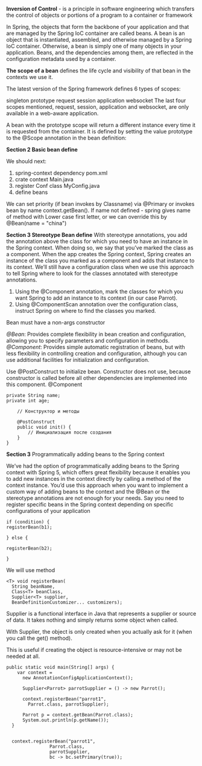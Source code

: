 **Inversion of Control** - is a principle in software engineering which transfers the control of objects or portions of a program to a container or framework

In Spring, the objects that form the backbone of your application and that are managed by the Spring IoC container are called beans. A bean is an object that is instantiated, assembled, and otherwise managed by a Spring IoC container. Otherwise, a bean is simply one of many objects in your application. Beans, and the dependencies among them, are reflected in the configuration metadata used by a container.

**The scope of a bean** defines the life cycle and visibility of that bean in the contexts we use it.

The latest version of the Spring framework defines 6 types of scopes:

singleton
prototype
request
session
application
websocket
The last four scopes mentioned, request, session, application and websocket, are only available in a web-aware application.

A bean with the prototype scope will return a different instance every time it is requested from the container. It is defined by setting the value prototype to the @Scope annotation in the bean definition:



**Section 2 Basic bean define**

We should next:
1) spring-context dependency pom.xml
2) crate context Main.java
3) register Conf class MyConfig.java
4) define beans

We can set priority (if bean invokes by Classname) via @Primary
or invokes bean by name context.getBean(<name>). If name not defined - spring 
gives name of method with Lower case first letter,
or we can override this by @Bean(name = "china")

**Section 3 Stereotype Bean define**
With stereotype annotations, you add the annotation above the class for which you need to have an instance in the Spring context. 
When doing so, we say that you’ve marked the class as a component. When the app creates the Spring context, 
Spring creates an instance of the class you marked as a component and adds that instance to its context. 
We’ll still have a configuration class when we use this approach to tell Spring where to look for the classes 
annotated with stereotype annotations.

1) Using the @Component annotation, mark the classes for which you want Spring 
to add an instance to its context (in our case Parrot).
2) Using @ComponentScan annotation over the configuration class, instruct 
Spring on where to find the classes you marked.

Bean must have a non-args constructor

_@Bean_: Provides complete flexibility in bean creation and configuration, allowing you to specify parameters and configuration in methods.
_@Component_: Provides simple automatic registration of beans, but with less flexibility in controlling creation and configuration, although you can use additional facilities for initialization and configuration.

Use @PostConstruct to initialize bean. Constructor does not use, because constructor is called before all other dependencies are implemented into this component.
@Component
```public class Person {
private String name;
private int age;

    // Конструктор и методы

    @PostConstruct
    public void init() {
        // Инициализация после создания
    }
}
```



**Section 3**
Programmatically adding beans to the Spring context

We’ve had the option of programmatically adding beans to the Spring context with Spring 5, which offers great flexibility because it enables you to add new instances in the context directly by calling a method of the context instance. You’d use this approach when you want to implement a custom way of adding beans to the context and the @Bean or the stereotype annotations are not enough for your needs. Say you need to register specific beans in the Spring context depending on specific configurations of your application

```
if (condition) {  
registerBean(b1);    

} else {

registerBean(b2);    

}
```

We will use method

```
<T> void registerBean(
  String beanName, 
  Class<T> beanClass, 
  Supplier<T> supplier, 
  BeanDefinitionCustomizer... customizers);
  ```


Supplier is a functional interface in Java that represents a supplier or source of data. 
It takes nothing and simply returns some object when called.

With Supplier, the object is only created when you actually ask for it (when you call the get() method).

This is useful if creating the object is resource-intensive or may not be needed at all.


```
public static void main(String[] args) {
    var context = 
      new AnnotationConfigApplicationContext();
 
      Supplier<Parrot> parrotSupplier = () -> new Parrot();   
 
      context.registerBean("parrot1", 
        Parrot.class, parrotSupplier);             
 
      Parrot p = context.getBean(Parrot.class);    
      System.out.println(p.getName());             
  }
  
  
  context.registerBean("parrot1", 
                Parrot.class, 
                parrotSupplier, 
                bc -> bc.setPrimary(true));

```